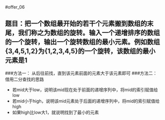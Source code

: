 #offer_06
## 题目：把一个数组最开始的若干个元素搬到数组的末尾，我们称之为数组的旋转。输入一个递增排序的数组的一个旋转，输出一个旋转数组的最小元素。例如数组{3,4,5,1,2}为{1,2,3,4,5}的一个旋转，该数组的最小元素是1

###方法一：
从后往前找，直到该元素前面的元素大于该元素即可
###方法二：
借用二分查找的思路

- 若mid大于low，说明该mid现在处于前面的递增序列中，将mid的索引赋值给low
- 若mid小于high，说明该mid元素处于后面的递增序列中，将mid的索引赋值给high
- 如果high比low大1，就说明找到了最小的元素
